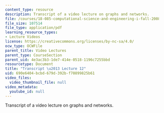 ```yaml
---
content_type: resource
description: Transcript of a video lecture on graphs and networks.
file: /courses/18-085-computational-science-and-engineering-i-fall-2008/690e6404bcbd679d392bf70899825b61_18-085F08-L12.pdf
file_size: 107514
file_type: application/pdf
learning_resource_types:
- Lecture Videos
license: https://creativecommons.org/licenses/by-nc-sa/4.0/
ocw_type: OCWFile
parent_title: Video Lectures
parent_type: CourseSection
parent_uid: 4e3ac3b3-1de7-414e-0518-1196c7255bbd
resourcetype: Document
title: "Transcript \u2013 Lecture 12"
uid: 690e6404-bcbd-679d-392b-f70899825b61
video_files:
  video_thumbnail_file: null
video_metadata:
  youtube_id: null
---
```

Transcript of a video lecture on graphs and networks.